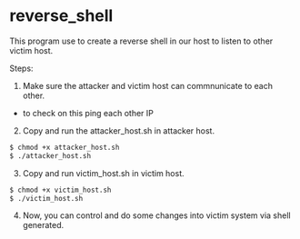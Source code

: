 # reverse_shell
This program use to create a reverse shell in our host to listen to other victim host.

Steps:
  1. Make sure the attacker and victim host can commnunicate to each other.
*   to check on this ping each other IP
  2. Copy and run the attacker_host.sh in attacker host.
```sh
$ chmod +x attacker_host.sh
$ ./attacker_host.sh
```
3. Copy and run victim_host.sh in victim host.
```sh
$ chmod +x victim_host.sh
$ ./victim_host.sh
```
  4. Now, you can control and do some changes into victim system via shell generated.
